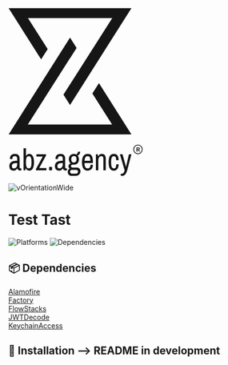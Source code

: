 <svg xmlns="http://www.w3.org/2000/svg" width="269" height="336" fill="none">
  <path fill="#161616" fill-rule="evenodd" d="M110.11 172.8 123.36 152l.05.1 84.33-132.44H39.09l39.5 62.02-13.16 20.64L.53.02H246l-122.74 193.5-13.15-20.73Zm26.31-93.38-13.24 20.77-.06-.09L38.8 232.53h168.64l-39.49-62.03 13.16-20.63L246 252.18H.54l122.73-193.5 13.15 20.74ZM9.08 291.83c-1.15.34-2.22.9-3.14 1.67a7.51 7.51 0 0 0-2.05 2.79 9.6 9.6 0 0 0-.74 3.87v.74c0 .2.02.38.06.56h4.76v-.7c0-.62.08-1.24.23-1.83.15-.6.42-1.15.78-1.63.38-.5.88-.9 1.45-1.18.72-.31 1.5-.47 2.28-.44.83-.03 1.66.1 2.44.39.58.22 1.1.58 1.5 1.06.37.48.62 1.04.74 1.63.14.7.2 1.4.2 2.11V305c-2.08 0-4.16.14-6.23.43-1.73.23-3.41.77-4.96 1.6a8.38 8.38 0 0 0-3.27 3.27 10.9 10.9 0 0 0-1.18 5.38c-.02 1.13.11 2.26.39 3.35.22.86.56 1.67 1.03 2.42.4.63.9 1.18 1.5 1.63.53.41 1.12.74 1.74.98.58.22 1.18.38 1.8.47.55.09 1.1.13 1.66.14a8.6 8.6 0 0 0 7.52-4.18h.28a5.44 5.44 0 0 0 1.72 2.85c.9.74 2.02 1.13 3.16 1.09.67.01 1.34-.07 1.98-.24.42-.11.82-.27 1.2-.48v-3.47h-1.86c-.43 0-.84-.18-1.14-.49a2.13 2.13 0 0 1-.52-1.61v-17.9c0-2.83-.77-5.03-2.32-6.6-1.55-1.57-3.89-2.36-7-2.36a13.5 13.5 0 0 0-4.01.56Zm8.5 20.52a9.59 9.59 0 0 1-.57 3.47 7.53 7.53 0 0 1-1.49 2.46 6.14 6.14 0 0 1-2.05 1.47c-.72.32-1.5.49-2.28.49a4.15 4.15 0 0 1-3.1-1.07c-.71-.71-1.06-1.98-1.06-3.8a5.34 5.34 0 0 1 .77-3.02c.55-.8 1.3-1.42 2.17-1.8 1.05-.48 2.18-.77 3.33-.88 1.42-.16 2.85-.23 4.29-.22v2.9Zm17.31 7.9a8.08 8.08 0 0 0 2.85 3.31 7.08 7.08 0 0 0 3.9 1.13c1.38.02 2.74-.3 3.97-.96a8.14 8.14 0 0 0 3.01-3.01 16.68 16.68 0 0 0 1.92-5.22c.49-2.5.72-5.05.68-7.6a34.2 34.2 0 0 0-.72-7.5 17.24 17.24 0 0 0-1.96-5.17 8.4 8.4 0 0 0-2.94-3 7.2 7.2 0 0 0-3.62-.96 8.03 8.03 0 0 0-4 .99 5.92 5.92 0 0 0-2.57 2.77h-.29v-15H30.3v43.92h3.65l.63-3.7h.31Zm11.27-11.13c.03 1.7-.09 3.41-.34 5.1-.17 1.2-.51 2.36-1.03 3.44-.39.81-1 1.49-1.74 1.96-.74.43-1.58.64-2.43.62a4.31 4.31 0 0 1-2.49-.74 4.5 4.5 0 0 1-1.65-2.04c-.91-1.86-1.37-4.64-1.37-8.34v-2.05c0-7.57 1.84-11.36 5.51-11.36.85-.01 1.7.2 2.43.63a4.7 4.7 0 0 1 1.74 1.95c.52 1.09.86 2.25 1.03 3.44.25 1.68.36 3.38.34 5.07v2.32Zm29.16-17.11H56.04v4.45H68.7l-13.6 25.12v2.37h20.97v-4.42H61.7l13.63-25.24v-2.28Zm12 25.35h-5.89v6.59h5.89v-6.58Zm12.87-25.53c-1.14.34-2.21.9-3.14 1.67A7.51 7.51 0 0 0 95 296.3a9.6 9.6 0 0 0-.73 3.87v.74c0 .2.02.38.06.56h4.76v-.7c0-.62.08-1.24.23-1.83.15-.6.41-1.15.77-1.63.39-.5.89-.9 1.45-1.18.72-.31 1.5-.47 2.29-.44.83-.03 1.65.1 2.44.39.57.22 1.09.58 1.49 1.06.37.48.63 1.04.74 1.63.14.7.21 1.4.2 2.11V305c-2.08 0-4.16.14-6.22.43-1.74.23-3.42.77-4.97 1.6a8.38 8.38 0 0 0-3.27 3.27 10.9 10.9 0 0 0-1.17 5.38c-.02 1.13.1 2.26.38 3.35.22.86.57 1.67 1.04 2.42.4.63.9 1.18 1.49 1.63.53.41 1.12.74 1.75.98.58.22 1.18.38 1.8.47.54.09 1.1.13 1.66.14a8.6 8.6 0 0 0 7.52-4.18h.28a5.45 5.45 0 0 0 1.72 2.85c.9.74 2.01 1.13 3.16 1.09.67.01 1.33-.07 1.98-.24.42-.11.82-.27 1.2-.48v-3.47h-1.86c-.43 0-.84-.18-1.15-.49a2.13 2.13 0 0 1-.52-1.61v-17.9c0-2.83-.77-5.03-2.32-6.6-1.55-1.57-3.88-2.36-7-2.36-1.36-.02-2.7.17-4 .56Zm8.51 20.52a9.57 9.57 0 0 1-.57 3.47 7.5 7.5 0 0 1-1.5 2.47 6.14 6.14 0 0 1-2.05 1.46c-.72.32-1.5.5-2.28.5a4.15 4.15 0 0 1-3.1-1.07c-.7-.72-1.06-1.98-1.06-3.8a5.34 5.34 0 0 1 .77-3.02c.55-.8 1.3-1.43 2.17-1.81a10.7 10.7 0 0 1 3.33-.88c1.42-.15 2.86-.23 4.29-.22v2.9Zm30.56-25.53c-.07.5-.18 1.01-.33 1.51a6.37 6.37 0 0 1-1.76 2.86c-.52.49-1.1.9-1.72 1.23a9.67 9.67 0 0 0-4.45-1.16c-1.44-.02-2.88.23-4.23.74a8.63 8.63 0 0 0-3.19 2.14 9.35 9.35 0 0 0-2 3.38 13.73 13.73 0 0 0-.68 4.5c-.04 1.65.29 3.27.94 4.77a9.87 9.87 0 0 0 2.64 3.48 7.5 7.5 0 0 0-3.17 2.15 5.04 5.04 0 0 0-1.19 3.38c0 .95.22 1.9.66 2.74a5.22 5.22 0 0 0 1.87 2.06c-.62.24-1.18.6-1.67 1.04-.5.45-.92.98-1.26 1.57a8.75 8.75 0 0 0-1.09 4.21c0 1 .16 2 .49 2.95a6.77 6.77 0 0 0 3.84 4.05c1.07.42 2.2.62 3.33.6h8.76a9.94 9.94 0 0 0 3.87-.72 8.06 8.06 0 0 0 4.58-4.8c.4-1.14.6-2.35.59-3.56 0-.98-.17-1.95-.5-2.86a6.96 6.96 0 0 0-6.76-4.58h-8.85c-.36 0-.73-.07-1.07-.22a2.8 2.8 0 0 1-.9-.62 3.15 3.15 0 0 1-.6-.93 2.88 2.88 0 0 1 .59-3.13 2.72 2.72 0 0 1 2-.83h3.23c1.39 0 2.76-.26 4.06-.78a8.87 8.87 0 0 0 5.1-5.5c.5-1.44.73-2.94.7-4.45.03-1.46-.22-2.91-.72-4.28a10.24 10.24 0 0 0-2.03-3.26 6.55 6.55 0 0 0 3.8-2.73c.47-.7.8-1.46 1.02-2.27.24-.88.35-1.78.35-2.68h-4.25Zm-3.7 36.42a4.2 4.2 0 0 1 1.62.28 3.16 3.16 0 0 1 1.81 1.97c.15.47.22.96.22 1.45a3.88 3.88 0 0 1-1.05 2.66 3.47 3.47 0 0 1-2.6 1.1h-8.52a3.87 3.87 0 0 1-1.57-.29 3.08 3.08 0 0 1-1.11-.81c-.3-.35-.53-.76-.68-1.2a4.8 4.8 0 0 1-.02-2.9 3.02 3.02 0 0 1 1.78-1.97c.51-.21 1.05-.3 1.6-.3h8.52Zm-.69-26.15c.9 1.14 1.35 2.79 1.35 4.94a7.76 7.76 0 0 1-1.35 4.82 5.41 5.41 0 0 1-3.9 1.76 5.29 5.29 0 0 1-3.93-1.69c-.88-1.12-1.32-2.75-1.32-4.89a8 8 0 0 1 1.32-4.86 4.62 4.62 0 0 1 3.9-1.78 4.65 4.65 0 0 1 3.93 1.7Zm15.2-1.76c-1.94 2.7-2.91 6.92-2.91 12.63-.05 2.56.2 5.11.74 7.61.4 1.87 1.15 3.63 2.22 5.19a8.73 8.73 0 0 0 3.66 2.97c1.61.65 3.33.97 5.06.93 1.41.02 2.82-.25 4.13-.8a8.96 8.96 0 0 0 3.2-2.3c.92-1.06 1.63-2.3 2.07-3.65.5-1.56.75-3.2.73-4.85h-4.77c.02 1.02-.11 2.03-.38 3-.23.82-.6 1.59-1.1 2.27a4.59 4.59 0 0 1-3.77 1.91 5.49 5.49 0 0 1-5.06-2.6c-1.1-1.74-1.66-4.47-1.68-8.2h16.76v-3.16c.03-2.3-.18-4.6-.65-6.85a13.17 13.17 0 0 0-1.9-4.66 7.54 7.54 0 0 0-3.19-2.65 10.97 10.97 0 0 0-4.45-.85c-3.87 0-6.77 1.35-8.71 4.06Zm12.54 2.71c.87 1.57 1.3 3.9 1.3 6.96h-11.65c.1-1.37.3-2.72.6-4.05a9.3 9.3 0 0 1 1.21-2.9 5.08 5.08 0 0 1 1.94-1.77 6.03 6.03 0 0 1 2.77-.6c.79-.02 1.57.2 2.25.61a4.24 4.24 0 0 1 1.58 1.75Zm20.27-5.75a8.04 8.04 0 0 0-3.2 3.4h-.35l-.66-3.68h-3.65v31.94h4.82v-19.49c-.01-1.25.15-2.5.48-3.7.27-.99.7-1.92 1.26-2.76.48-.7 1.1-1.3 1.82-1.72.67-.39 1.42-.6 2.18-.6.6 0 1.2.08 1.78.26.53.16 1 .47 1.38.89.42.5.72 1.08.89 1.72a10 10 0 0 1 .32 2.74v22.66h4.81v-23.02a16.1 16.1 0 0 0-.54-4.5 8.08 8.08 0 0 0-1.54-3 5.6 5.6 0 0 0-2.4-1.66 9.3 9.3 0 0 0-3.15-.5 8.9 8.9 0 0 0-4.25 1.02Zm20.1 3.04c-1.7 2.7-2.56 6.92-2.56 12.63-.04 2.5.18 5 .63 7.45.32 1.84.97 3.6 1.92 5.2a8.13 8.13 0 0 0 3.28 3.05c1.48.7 3.1 1.04 4.72 1 1.52.04 3.02-.31 4.37-1.03a8.43 8.43 0 0 0 2.94-2.76 12.23 12.23 0 0 0 1.65-4c.35-1.57.52-3.18.51-4.79h-4.76c.01 1.17-.07 2.34-.24 3.5-.13.9-.4 1.75-.8 2.55-.34.66-.85 1.2-1.47 1.58a4.61 4.61 0 0 1-5.3-.7 4.82 4.82 0 0 1-1.11-1.56c-.86-1.85-1.3-4.62-1.3-8.3v-2.34c0-3.7.45-6.48 1.33-8.34.34-.85.92-1.57 1.67-2.06a4.3 4.3 0 0 1 2.52-.72c.74-.03 1.49.14 2.15.5.6.36 1.07.88 1.38 1.51.38.8.63 1.66.73 2.54.15 1.2.22 2.4.21 3.6h5c.02-1.81-.16-3.62-.53-5.4a10.8 10.8 0 0 0-1.68-3.94 7.25 7.25 0 0 0-2.94-2.42 10.4 10.4 0 0 0-4.32-.81c-3.62 0-6.28 1.35-8 4.06ZM246 292h-4.9l-5.78 24.76h-.23l-6.83-24.76h-5.28l9.47 31.94a16.06 16.06 0 0 1-1.06 3.4 7.9 7.9 0 0 1-1.43 2.2 4.7 4.7 0 0 1-3.62 1.52h-1.7v3.44c.52.2 1.06.34 1.6.4.62.07 1.23.1 1.85.1a6.5 6.5 0 0 0 3.6-1 9.87 9.87 0 0 0 2.76-2.73c.85-1.25 1.55-2.6 2.08-4.03a47.49 47.49 0 0 0 1.58-4.93l7.89-30.31Z" clip-rule="evenodd"/>
  <path fill="#161616" d="M259.75 278.14c.92 0 1.64.23 2.16.68.52.46.79 1.08.79 1.85 0 .82-.26 1.45-.79 1.9-.52.43-1.24.64-2.15.64l-.17.1h-1.74v3.23h-1.67v-8.4h3.57Zm-.2 3.84c.48 0 .83-.1 1.06-.3.24-.2.36-.5.36-.92 0-.42-.12-.72-.36-.92-.23-.2-.58-.3-1.05-.3h-1.7v2.44h1.7Zm1 .37 2.63 4.19h-1.9l-2.18-3.68 1.45-.51Z"/>
  <path fill="#161616" fill-rule="evenodd" d="M259.09 290.17c4.3 0 7.79-3.57 7.79-7.97s-3.5-7.96-7.79-7.96a7.88 7.88 0 0 0-7.79 7.96c0 4.4 3.49 7.97 7.79 7.97Zm0 1.54a9.4 9.4 0 0 0 9.3-9.5 9.4 9.4 0 0 0-9.3-9.51 9.4 9.4 0 0 0-9.3 9.5 9.4 9.4 0 0 0 9.3 9.51Z" clip-rule="evenodd"/>
</svg>

![vOrientationWide](https://github.com/user-attachments/assets/0e9a3ab7-1c92-4b7b-9bfc-d7f4b1d26f7d)

# Test Tast


![Platforms](https://img.shields.io/badge/platforms-iOS-yellowgreen)
![Dependencies](https://img.shields.io/badge/Dependencies-Alamofire%2C%20Factory%2C%20FlowStacks%2C%20JWTDecode%2C%20KeychainAccess-blue)

## 📦 Dependencies
[Alamofire](https://github.com/Alamofire/Alamofire)  
[Factory](https://github.com/hmlongco/Factory)  
[FlowStacks](https://github.com/johnpatrickmorgan/FlowStacks)  
[JWTDecode](https://github.com/auth0/JWTDecode.swift)  
[KeychainAccess](https://github.com/kishikawakatsumi/KeychainAccess)

## 🚀 Installation --> README in development
